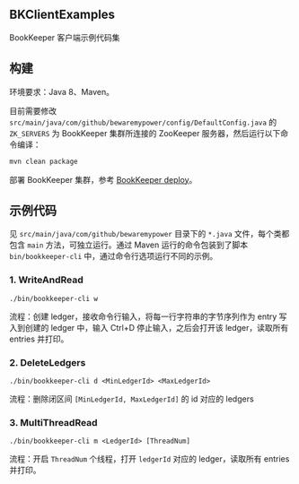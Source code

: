 ## BKClientExamples

BookKeeper 客户端示例代码集

## 构建

环境要求：Java 8、Maven。

目前需要修改 `src/main/java/com/github/bewaremypower/config/DefaultConfig.java` 的 `ZK_SERVERS` 为 BookKeeper 集群所连接的 ZooKeeper 服务器，然后运行以下命令编译：

```bash
mvn clean package
```

部署 BookKeeper 集群，参考 [BookKeeper deploy](https://bookkeeper.apache.org/docs/latest/deployment/manual/)。

## 示例代码

见 `src/main/java/com/github/bewaremypower` 目录下的 `*.java` 文件，每个类都包含 `main` 方法，可独立运行。通过 Maven 运行的命令包装到了脚本 `bin/bookkeeper-cli` 中，通过命令行选项运行不同的示例。

### 1. WriteAndRead

```
./bin/bookkeeper-cli w
```

流程：创建 ledger，接收命令行输入，将每一行字符串的字节序列作为 entry 写入到创建的 ledger 中，输入 Ctrl+D 停止输入，之后会打开该 ledger，读取所有 entries 并打印。

### 2. DeleteLedgers

```
./bin/bookkeeper-cli d <MinLedgerId> <MaxLedgerId>
```

流程：删除闭区间 `[MinLedgerId, MaxLedgerId]` 的 id 对应的 ledgers

### 3. MultiThreadRead

```
./bin/bookkeeper-cli m <LedgerId> [ThreadNum]
```

流程：开启 `ThreadNum` 个线程，打开 `ledgerId` 对应的 ledger，读取所有 entries 并打印。


